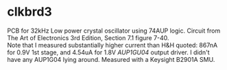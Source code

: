 # clkbrd3
PCB for 32kHz Low power crystal oscillator using 74AUP logic.  Circuit from The Art of Electronics 3rd Edition, Section 7.1 figure 7-40.  
Note that I measured substantially higher current than H&H quoted: 867nA for 0.9V 1st stage, and 4.54uA for 1.8V *AUP1GU04* output driver.  I didn't have any AUP1G04 lying around.  Measured with a Keysight B2901A SMU.
